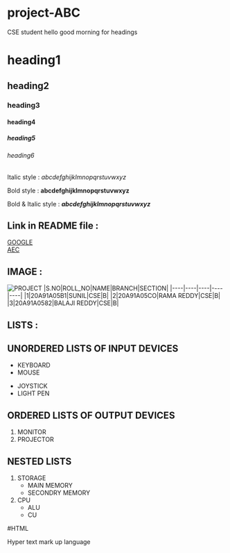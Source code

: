 # project-ABC
CSE student
 hello good morning
 for headings
# heading1
## heading2
### heading3
#### heading4
##### heading5
###### heading6
  Italic style : *abcdefghijklmnopqrstuvwxyz*

  Bold style : **abcdefghijklmnopqrstuvwxyz**

  Bold & Italic style :  ***abcdefghijklmnopqrstuvwxyz***
 
 ## Link in README file :
 [GOOGLE](www.google.com)
 <br/>
 [AEC](www.aec.edu.in)
 
 ## IMAGE :
 ![PROJECT](https://encrypted-tbn0.gstatic.com/images?q=tbn:ANd9GcRg1wXIet8yPoAUZ1jj3BNDUkspa5z9a1owUg&usqp=CAU)
|S.NO|ROLL_NO|NAME|BRANCH|SECTION|
|----|----|----|----|----|
|1|20A91A05B1|SUNIL|CSE|B|
|2|20A91A05CO|RAMA REDDY|CSE|B|
|3|20A91A0582|BALAJI REDDY|CSE|B|

## LISTS :
## UNORDERED LISTS OF INPUT DEVICES 
- KEYBOARD
- MOUSE
* JOYSTICK
* LIGHT PEN

## ORDERED LISTS OF OUTPUT DEVICES
1. MONITOR
2. PROJECTOR

## NESTED LISTS
1. STORAGE
   * MAIN MEMORY
   * SECONDRY MEMORY
2. CPU
   - ALU
   - CU
 

#HTML

Hyper text mark up language

